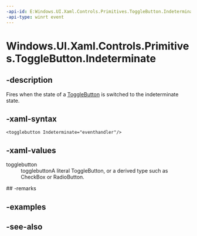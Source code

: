 ```yaml
---
-api-id: E:Windows.UI.Xaml.Controls.Primitives.ToggleButton.Indeterminate
-api-type: winrt event
---
```


<!-- Event syntax
public event Windows.UI.Xaml.RoutedEventHandler Indeterminate
-->

# Windows.UI.Xaml.Controls.Primitives.ToggleButton.Indeterminate

## -description
Fires when the state of a [ToggleButton](togglebutton.md) is switched to the indeterminate state.



## -xaml-syntax
```xaml
<togglebutton Indeterminate="eventhandler"/>
```


## -xaml-values
<dl><dt>togglebutton</dt><dd>togglebuttonA literal ToggleButton, or a derived type such as CheckBox or RadioButton.</dd>
</dl>
## -remarks

## -examples

## -see-also
